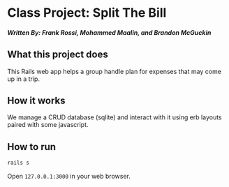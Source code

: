 # Class Project: Split The Bill
##### Written By: Frank Rossi, Mohammed Maalin, and Brandon McGuckin

## What this project does
This Rails web app helps a group handle plan for expenses that may come up in a
trip.

## How it works
We manage a CRUD database (sqlite) and interact with it using erb
layouts paired with some javascript.

## How to run
```bash
rails s
```

Open `127.0.0.1:3000` in your web browser.
